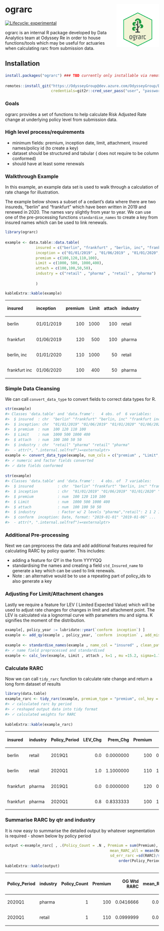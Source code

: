 
<!-- README.md is generated from README.Rmd. Please edit that file -->

# ograrc <img src='man/figures/logo.png' align="right" height="139" />

<!-- badges: start -->

[![Lifecycle:
experimental](https://img.shields.io/badge/lifecycle-experimental-orange.svg)](https://www.tidyverse.org/lifecycle/#experimental)
<!-- badges: end -->

ograrc is an internal R package developed by Data Analytics team at
Odyssey Re in order to house functions/tools which may be useful for
actuaries when calculating rarc from submission data.

## Installation

``` r
install.packages("ograrc") ### TBD currently only installable via remote repo

remotes::install_git("https://OdysseyGroup@dev.azure.com/OdysseyGroup/DataAnalytics/_git/ograrc",
                     credentials=git2r::cred_user_pass("user", "password"))

```

### Goals

ograrc provides a set of functions to help calculate Risk Adjusted Rate
change at underlying policy level from submission data.

### High level process/requirements

  - minimum fields: premium, inception date, limit, attachment, insured
    names/policy id (to create a key)
  - dataset should be structured and tabular ( does not require to be
    column conformed)
  - should have at least some renewals

### Walkthrough Example

In this example, an example data set is used to walk through a
calculation of rate change for illustration.

The example below shows a subset of a cedant’s data where there are two
insureds, “berlin” and “frankfurt” which have been written in 2019 and
renewed in 2020. The names vary slightly from year to year. We can use
one of the pre-processing functions `standardise_names` to create a key
from insured names which can be used to link renewals.

``` r
library(ograrc)

example <- data.table::data.table(
              insured = c("berlin", "frankfurt" , "berlin, inc", "frankfurt inc") , 
              inception = c("01/01/2019" , "01/06/2019" , "01/01/2020", "01/06/2020"),   
              premium = c(100,120,110,100),
              Limit = c(1000, 500, 1000,400),
              attach = c(100,100,50,50),
              industry = c("retail" , "pharma" , "retail" , "pharma")
              
              )
```

``` r
kableExtra::kable(example)
```

<table>

<thead>

<tr>

<th style="text-align:left;">

insured

</th>

<th style="text-align:left;">

inception

</th>

<th style="text-align:right;">

premium

</th>

<th style="text-align:right;">

Limit

</th>

<th style="text-align:right;">

attach

</th>

<th style="text-align:left;">

industry

</th>

</tr>

</thead>

<tbody>

<tr>

<td style="text-align:left;">

berlin

</td>

<td style="text-align:left;">

01/01/2019

</td>

<td style="text-align:right;">

100

</td>

<td style="text-align:right;">

1000

</td>

<td style="text-align:right;">

100

</td>

<td style="text-align:left;">

retail

</td>

</tr>

<tr>

<td style="text-align:left;">

frankfurt

</td>

<td style="text-align:left;">

01/06/2019

</td>

<td style="text-align:right;">

120

</td>

<td style="text-align:right;">

500

</td>

<td style="text-align:right;">

100

</td>

<td style="text-align:left;">

pharma

</td>

</tr>

<tr>

<td style="text-align:left;">

berlin, inc

</td>

<td style="text-align:left;">

01/01/2020

</td>

<td style="text-align:right;">

110

</td>

<td style="text-align:right;">

1000

</td>

<td style="text-align:right;">

50

</td>

<td style="text-align:left;">

retail

</td>

</tr>

<tr>

<td style="text-align:left;">

frankfurt inc

</td>

<td style="text-align:left;">

01/06/2020

</td>

<td style="text-align:right;">

100

</td>

<td style="text-align:right;">

400

</td>

<td style="text-align:right;">

50

</td>

<td style="text-align:left;">

pharma

</td>

</tr>

</tbody>

</table>

### Simple Data Cleansing

We can call `convert_data_type` to convert fields to correct data types
for R.

``` r
str(example)
#> Classes 'data.table' and 'data.frame':   4 obs. of  6 variables:
#>  $ insured  : chr  "berlin" "frankfurt" "berlin, inc" "frankfurt inc"
#>  $ inception: chr  "01/01/2019" "01/06/2019" "01/01/2020" "01/06/2020"
#>  $ premium  : num  100 120 110 100
#>  $ Limit    : num  1000 500 1000 400
#>  $ attach   : num  100 100 50 50
#>  $ industry : chr  "retail" "pharma" "retail" "pharma"
#>  - attr(*, ".internal.selfref")=<externalptr>
example <- convert_data_type(example, num_cols = c("premium" , "Limit", "attach"), date_cols = "inception" , factor_cols = "industry" )
#> ✓ numeric and factor fields converted
#> ✓ date fields conformed

str(example)
#> Classes 'data.table' and 'data.frame':   4 obs. of  7 variables:
#>  $ insured           : chr  "berlin" "frankfurt" "berlin, inc" "frankfurt inc"
#>  $ inception         : chr  "01/01/2019" "01/06/2019" "01/01/2020" "01/06/2020"
#>  $ premium           : num  100 120 110 100
#>  $ Limit             : num  1000 500 1000 400
#>  $ attach            : num  100 100 50 50
#>  $ industry          : Factor w/ 2 levels "pharma","retail": 2 1 2 1
#>  $ conform  inception: Date, format: "2019-01-01" "2019-01-06" ...
#>  - attr(*, ".internal.selfref")=<externalptr>
```

### Additional Pre-processing

Next we can preprocess the data and add additional features required for
calculating RARC by policy quarter. This includes:

  - adding a feature for QY in the form YYYYQQ
  - standardising the names and creating a field `std_Insured_name` to
    generate a key which can be used to link renewals.
  - Note : an alternative would be to use a repeating part of
    policy\_ids to also generate a key

### Adjusting For Limit/Attachment changes

Lastly we require a feature for LEV ( Limited Expected Value) which will
be used to adjust rate changes for changes in limit and attachment
point. The LEV is calculated via a lognormal curve with parameters mu
and sigma. K signifies the moment of the distribution.

``` r
example[, policy_year := lubridate::year(`conform  inception`) ]
example <- add_qy(example , policy_year, `conform  inception` , add_miss= TRUE)

example <- standardise_names(example , name_col = "insured" , clean_patt = "inc")
#> ✓ name field preprocessed and standardised
example <- calc_lev(example, Limit , attach , k=1 , mu =15.2, sigma=1.74)
```

### Calculate RARC

Now we can call `tidy_rarc` function to calculate rate change and return
a long form dataset of results

``` r
library(data.table)
example_rarc <- tidy_rarc(example, premium_type = "premium", col_key = c("insured", "industry"))
#> ✓ calculated rarc by period
#> ✓ reshaped output data into tidy format
#> ✓ calculated weights for RARC

kableExtra::kable(example_rarc)
```

<table>

<thead>

<tr>

<th style="text-align:left;">

insured

</th>

<th style="text-align:left;">

industry

</th>

<th style="text-align:left;">

Policy\_Period

</th>

<th style="text-align:right;">

LEV\_Chg

</th>

<th style="text-align:right;">

Prem\_Chg

</th>

<th style="text-align:right;">

Premium

</th>

<th style="text-align:right;">

RARC

</th>

<th style="text-align:right;">

RARC\_WT

</th>

<th style="text-align:right;">

Restated\_Expiry

</th>

<th style="text-align:right;">

Restated\_Expiry\_Wt

</th>

</tr>

</thead>

<tbody>

<tr>

<td style="text-align:left;">

berlin

</td>

<td style="text-align:left;">

retail

</td>

<td style="text-align:left;">

2019Q1

</td>

<td style="text-align:right;">

0.0

</td>

<td style="text-align:right;">

0.0000000

</td>

<td style="text-align:right;">

100

</td>

<td style="text-align:right;">

0.000000

</td>

<td style="text-align:right;">

0.0000

</td>

<td style="text-align:right;">

0

</td>

<td style="text-align:right;">

0.000000

</td>

</tr>

<tr>

<td style="text-align:left;">

berlin

</td>

<td style="text-align:left;">

retail

</td>

<td style="text-align:left;">

2020Q1

</td>

<td style="text-align:right;">

1.0

</td>

<td style="text-align:right;">

1.1000000

</td>

<td style="text-align:right;">

110

</td>

<td style="text-align:right;">

1.100000

</td>

<td style="text-align:right;">

121.0000

</td>

<td style="text-align:right;">

100

</td>

<td style="text-align:right;">

9.999994

</td>

</tr>

<tr>

<td style="text-align:left;">

frankfurt

</td>

<td style="text-align:left;">

pharma

</td>

<td style="text-align:left;">

2019Q1

</td>

<td style="text-align:right;">

0.0

</td>

<td style="text-align:right;">

0.0000000

</td>

<td style="text-align:right;">

120

</td>

<td style="text-align:right;">

0.000000

</td>

<td style="text-align:right;">

0.0000

</td>

<td style="text-align:right;">

0

</td>

<td style="text-align:right;">

0.000000

</td>

</tr>

<tr>

<td style="text-align:left;">

frankfurt

</td>

<td style="text-align:left;">

pharma

</td>

<td style="text-align:left;">

2020Q1

</td>

<td style="text-align:right;">

0.8

</td>

<td style="text-align:right;">

0.8333333

</td>

<td style="text-align:right;">

100

</td>

<td style="text-align:right;">

1.041667

</td>

<td style="text-align:right;">

104.1667

</td>

<td style="text-align:right;">

96

</td>

<td style="text-align:right;">

3.999996

</td>

</tr>

</tbody>

</table>

### Summarise RARC by qtr and industry

It is now easy to summarise the detailed output by whatever segmentation
is required - shown below by policy period

``` r
output <-example_rarc[ , .(Policy_Count = .N , Premium = sum(Premium), `OG Wtd RARC` = sum(Restated_Expiry_Wt)/sum(Restated_Expiry) ,
                                                mean_RARC_all = mean(RARC) -1,
                                                sd_err_rarc =sd(RARC)/sqrt(.N)), by= .(Policy_Period, industry) ][
                                                    order(Policy_Period, industry)][Policy_Period=="2020Q1"]
kableExtra::kable(output)
```

<table>

<thead>

<tr>

<th style="text-align:left;">

Policy\_Period

</th>

<th style="text-align:left;">

industry

</th>

<th style="text-align:right;">

Policy\_Count

</th>

<th style="text-align:right;">

Premium

</th>

<th style="text-align:right;">

OG Wtd RARC

</th>

<th style="text-align:right;">

mean\_RARC\_all

</th>

<th style="text-align:right;">

sd\_err\_rarc

</th>

</tr>

</thead>

<tbody>

<tr>

<td style="text-align:left;">

2020Q1

</td>

<td style="text-align:left;">

pharma

</td>

<td style="text-align:right;">

1

</td>

<td style="text-align:right;">

100

</td>

<td style="text-align:right;">

0.0416666

</td>

<td style="text-align:right;">

0.0416666

</td>

<td style="text-align:right;">

NA

</td>

</tr>

<tr>

<td style="text-align:left;">

2020Q1

</td>

<td style="text-align:left;">

retail

</td>

<td style="text-align:right;">

1

</td>

<td style="text-align:right;">

110

</td>

<td style="text-align:right;">

0.0999999

</td>

<td style="text-align:right;">

0.0999999

</td>

<td style="text-align:right;">

NA

</td>

</tr>

</tbody>

</table>
